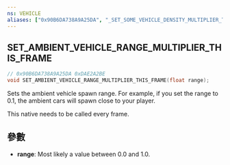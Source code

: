 ```yaml
---
ns: VEHICLE
aliases: ["0x90B6DA738A9A25DA", "_SET_SOME_VEHICLE_DENSITY_MULTIPLIER_THIS_FRAME"]
---
```

## SET_AMBIENT_VEHICLE_RANGE_MULTIPLIER_THIS_FRAME

```c
// 0x90B6DA738A9A25DA 0xDAE2A2BE
void SET_AMBIENT_VEHICLE_RANGE_MULTIPLIER_THIS_FRAME(float range);
```

Sets the ambient vehicle spawn range.
For example, if you set the range to 0.1, the ambient cars will spawn close to your player.

This native needs to be called every frame.

## 參數
* **range**: Most likely a value between 0.0 and 1.0.

